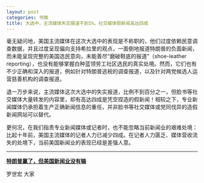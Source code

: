 ```yaml
---
layout: post
categories: 书摘
title: 大选中，主流媒体失实报道不到1%，社交媒体假新闻高达四成
---
```


毫无疑问地，美国主流媒体在这次大选中的表现是不称职的，他们过度依赖民意调查数据，并且过度呈现偏向支持希拉里的观点，一面倒地报道特朗普的负面新闻，而未能呈现完整的美国选民意向，未能善尽“磨破鞋底的报道”（shoe-leather reporting），也没有能够掌握白种蓝领劳工社区选民的真实处境。然而，它们也有不少正确和深入的报道，例如针对特朗普逃税的调查报道，以及针对两党候选人运营慈善机构的调查报道。

退一万步来说，主流媒体这次大选中的失实报道，比例不到百分之一，但脸书等社交媒体大量转发的内容里，却有高达四成是凭空捏造的假新闻！相较之下，专业新闻媒体仍承担着生产正确新闻信息的重任，并非脸书等社交媒体或党同伐异的造假新闻网站可以替代。

更何况，在我们指责专业新闻媒体或记者时，也不能忽略当前新闻业的艰难处境：比起十年前，美国主流媒体的记者人力已减少四成。在记者人力匮乏、媒体营收流失的处境下，当前美国新闻业的表现已经是差强人意。

---

**[特朗普赢了，但美国新闻业没有输](https://mp.weixin.qq.com/s/IpbQ7Mder7YAIAyMWenluw)**

罗世宏 大家